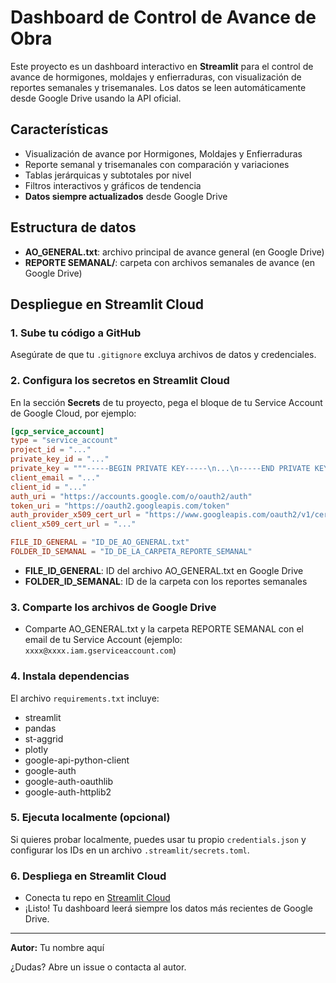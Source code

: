 # Dashboard de Control de Avance de Obra

Este proyecto es un dashboard interactivo en **Streamlit** para el control de avance de hormigones, moldajes y enfierraduras, con visualización de reportes semanales y trisemanales. Los datos se leen automáticamente desde Google Drive usando la API oficial.

## Características
- Visualización de avance por Hormigones, Moldajes y Enfierraduras
- Reporte semanal y trisemanales con comparación y variaciones
- Tablas jerárquicas y subtotales por nivel
- Filtros interactivos y gráficos de tendencia
- **Datos siempre actualizados** desde Google Drive

## Estructura de datos
- **AO_GENERAL.txt**: archivo principal de avance general (en Google Drive)
- **REPORTE SEMANAL/**: carpeta con archivos semanales de avance (en Google Drive)

## Despliegue en Streamlit Cloud

### 1. Sube tu código a GitHub
Asegúrate de que tu `.gitignore` excluya archivos de datos y credenciales.

### 2. Configura los secretos en Streamlit Cloud
En la sección **Secrets** de tu proyecto, pega el bloque de tu Service Account de Google Cloud, por ejemplo:

```toml
[gcp_service_account]
type = "service_account"
project_id = "..."
private_key_id = "..."
private_key = """-----BEGIN PRIVATE KEY-----\n...\n-----END PRIVATE KEY-----"""
client_email = "..."
client_id = "..."
auth_uri = "https://accounts.google.com/o/oauth2/auth"
token_uri = "https://oauth2.googleapis.com/token"
auth_provider_x509_cert_url = "https://www.googleapis.com/oauth2/v1/certs"
client_x509_cert_url = "..."

FILE_ID_GENERAL = "ID_DE_AO_GENERAL.txt"
FOLDER_ID_SEMANAL = "ID_DE_LA_CARPETA_REPORTE_SEMANAL"
```

- **FILE_ID_GENERAL**: ID del archivo AO_GENERAL.txt en Google Drive
- **FOLDER_ID_SEMANAL**: ID de la carpeta con los reportes semanales

### 3. Comparte los archivos de Google Drive
- Comparte AO_GENERAL.txt y la carpeta REPORTE SEMANAL con el email de tu Service Account (ejemplo: `xxxx@xxxx.iam.gserviceaccount.com`)

### 4. Instala dependencias
El archivo `requirements.txt` incluye:
- streamlit
- pandas
- st-aggrid
- plotly
- google-api-python-client
- google-auth
- google-auth-oauthlib
- google-auth-httplib2

### 5. Ejecuta localmente (opcional)
Si quieres probar localmente, puedes usar tu propio `credentials.json` y configurar los IDs en un archivo `.streamlit/secrets.toml`.

### 6. Despliega en Streamlit Cloud
- Conecta tu repo en [Streamlit Cloud](https://share.streamlit.io/)
- ¡Listo! Tu dashboard leerá siempre los datos más recientes de Google Drive.

---

**Autor:** Tu nombre aquí

¿Dudas? Abre un issue o contacta al autor. 
